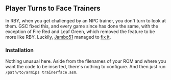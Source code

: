 ## Player Turns to Face Trainers

In RBY, when you get challenged by an NPC trainer, you don't turn to look at them. GSC fixed this, and every game since has done the same, with the exception of Fire Red and Leaf Green, which removed the feature to be more like RBY. Luckily, [Jambo51](https://www.pokecommunity.com/member.php?u=156050) managed to [fix it](http://www.romhack.me/tutorials/view/having-the-player-face-trainers-in-firered/).

### Installation

Nothing unusual here. Aside from the filenames of your ROM and where you want the code to be inserted, there's nothing to configure. And then just run `/path/to/armips trainerface.asm`.